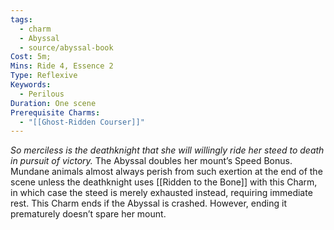 ```yaml
---
tags:
  - charm
  - Abyssal
  - source/abyssal-book
Cost: 5m; 
Mins: Ride 4, Essence 2
Type: Reflexive
Keywords:
  - Perilous
Duration: One scene
Prerequisite Charms:
  - "[[Ghost-Ridden Courser]]"
---
```

*So merciless is the deathknight that she will willingly ride her steed to death in pursuit of victory.*
The Abyssal doubles her mount’s Speed Bonus. Mundane animals almost always perish from such exertion at the end of the scene unless the deathknight uses [[Ridden to the Bone]] with this Charm, in which case the steed is merely exhausted instead, requiring immediate rest.
This Charm ends if the Abyssal is crashed. However, ending it prematurely doesn’t spare her mount.